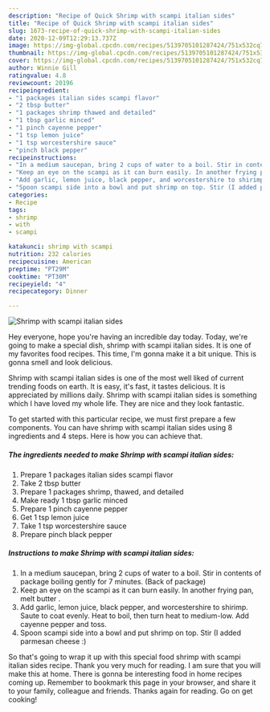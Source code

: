 ```yaml
---
description: "Recipe of Quick Shrimp with scampi italian sides"
title: "Recipe of Quick Shrimp with scampi italian sides"
slug: 1673-recipe-of-quick-shrimp-with-scampi-italian-sides
date: 2020-12-09T12:29:13.737Z
image: https://img-global.cpcdn.com/recipes/5139705101287424/751x532cq70/shrimp-with-scampi-italian-sides-recipe-main-photo.jpg
thumbnail: https://img-global.cpcdn.com/recipes/5139705101287424/751x532cq70/shrimp-with-scampi-italian-sides-recipe-main-photo.jpg
cover: https://img-global.cpcdn.com/recipes/5139705101287424/751x532cq70/shrimp-with-scampi-italian-sides-recipe-main-photo.jpg
author: Winnie Gill
ratingvalue: 4.8
reviewcount: 20196
recipeingredient:
- "1 packages italian sides scampi flavor"
- "2 tbsp butter"
- "1 packages shrimp thawed and detailed"
- "1 tbsp garlic minced"
- "1 pinch cayenne pepper"
- "1 tsp lemon juice"
- "1 tsp worcestershire sauce"
- "pinch black pepper"
recipeinstructions:
- "In a medium saucepan, bring 2 cups of water to a boil. Stir in contents of package boiling gently for 7 minutes. (Back of package)"
- "Keep an eye on the scampi as it can burn easily. In another frying pan, melt butter ."
- "Add garlic, lemon juice, black pepper, and worcestershire to shirimp. Saute to coat evenly.  Heat to boil, then turn heat to medium-low. Add cayenne pepper and toss."
- "Spoon scampi side into a bowl and put shrimp on top. Stir (I added parmesan cheese :)"
categories:
- Recipe
tags:
- shrimp
- with
- scampi

katakunci: shrimp with scampi 
nutrition: 232 calories
recipecuisine: American
preptime: "PT29M"
cooktime: "PT30M"
recipeyield: "4"
recipecategory: Dinner

---
```



![Shrimp with scampi italian sides](https://img-global.cpcdn.com/recipes/5139705101287424/751x532cq70/shrimp-with-scampi-italian-sides-recipe-main-photo.jpg)

Hey everyone, hope you're having an incredible day today. Today, we're going to make a special dish, shrimp with scampi italian sides. It is one of my favorites food recipes. This time, I'm gonna make it a bit unique. This is gonna smell and look delicious.



Shrimp with scampi italian sides is one of the most well liked of current trending foods on earth. It is easy, it's fast, it tastes delicious. It is appreciated by millions daily. Shrimp with scampi italian sides is something which I have loved my whole life. They are nice and they look fantastic.


To get started with this particular recipe, we must first prepare a few components. You can have shrimp with scampi italian sides using 8 ingredients and 4 steps. Here is how you can achieve that.

<!--inarticleads1-->

##### The ingredients needed to make Shrimp with scampi italian sides:

1. Prepare 1 packages italian sides scampi flavor
1. Take 2 tbsp butter
1. Prepare 1 packages shrimp, thawed, and detailed
1. Make ready 1 tbsp garlic minced
1. Prepare 1 pinch cayenne pepper
1. Get 1 tsp lemon juice
1. Take 1 tsp worcestershire sauce
1. Prepare pinch black pepper




<!--inarticleads2-->

##### Instructions to make Shrimp with scampi italian sides:

1. In a medium saucepan, bring 2 cups of water to a boil. Stir in contents of package boiling gently for 7 minutes. (Back of package)
1. Keep an eye on the scampi as it can burn easily. In another frying pan, melt butter .
1. Add garlic, lemon juice, black pepper, and worcestershire to shirimp. Saute to coat evenly.  Heat to boil, then turn heat to medium-low. Add cayenne pepper and toss.
1. Spoon scampi side into a bowl and put shrimp on top. Stir (I added parmesan cheese :)




So that's going to wrap it up with this special food shrimp with scampi italian sides recipe. Thank you very much for reading. I am sure that you will make this at home. There is gonna be interesting food in home recipes coming up. Remember to bookmark this page in your browser, and share it to your family, colleague and friends. Thanks again for reading. Go on get cooking!
